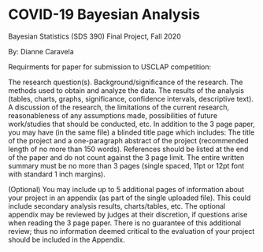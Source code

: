 # COVID-19 Bayesian Analysis

Bayesian Statistics (SDS 390) Final Project, Fall 2020

By: Dianne Caravela

Requirments for paper for submission to USCLAP competition:

The research question(s).
Background/significance of the research.
The methods used to obtain and analyze the data.
The results of the analysis (tables, charts, graphs, significance, confidence intervals, descriptive text).
A discussion of the research, the limitations of the current research, reasonableness of any assumptions made, possibilities of future work/studies that should be conducted, etc.
In addition to the 3 page paper, you may have (in the same file) a blinded title page which includes: The title of the project and a one-paragraph abstract of the project (recommended length of no more than 150 words).
References should be listed at the end of the paper and do not count against the 3 page limit.
The entire written summary must be no more than 3 pages (single spaced, 11pt or 12pt font with standard 1 inch margins).

(Optional) You may include up to 5 additional pages of information about your project in an appendix (as part of the single uploaded file).  This could include secondary analysis results, charts/tables, etc. The optional appendix may be reviewed by judges at their discretion, if questions arise when reading the 3 page paper.  There is no guarantee of this additional review; thus no information deemed critical to the evaluation of your project should be included in the Appendix.



